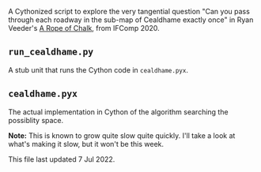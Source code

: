 A Cythonized script to explore the very tangential question "Can you pass through each roadway in the sub-map of Cealdhame exactly once" in Ryan Veeder's [A Rope of Chalk](https://ifdb.tads.org/viewgame?id=l4ziasab1x8t799c), from IFComp 2020.

## `run_cealdhame.py`
A stub unit that runs the Cython code in `cealdhame.pyx`.

## `cealdhame.pyx`
The actual implementation in Cython of the algorithm searching the possiblity space.

**Note:** This is known to grow quite slow quite quickly. I'll take a look at what's making it slow, but it won't be this week.

<footer>This file last updated 7 Jul 2022.</footer>
